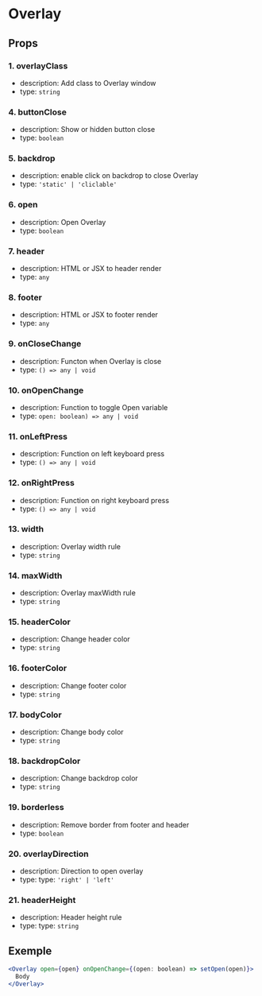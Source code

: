 # Overlay

## Props

### 1. overlayClass

- description: Add class to Overlay window
- type: `string`

### 4. buttonClose

- description: Show or hidden button close
- type: `boolean`

### 5. backdrop

- description: enable click on backdrop to close Overlay
- type: `'static' | 'cliclable'`

### 6. open

- description: Open Overlay
- type: `boolean`

### 7. header

- description: HTML or JSX to header render
- type: `any`

### 8. footer

- description: HTML or JSX to footer render
- type: `any`

### 9. onCloseChange

- description: Functon when Overlay is close
- type: `() => any | void`

### 10. onOpenChange

- description: Function to toggle Open variable
- type: `open: boolean) => any | void`

### 11. onLeftPress

- description: Function on left keyboard press
- type: `() => any | void`

### 12. onRightPress

- description: Function on right keyboard press
- type: `() => any | void`

### 13. width

- description: Overlay width rule
- type: `string`

### 14. maxWidth

- description: Overlay maxWidth rule
- type: `string`

### 15. headerColor

- description: Change header color
- type: `string`

### 16. footerColor

- description: Change footer color
- type: `string`

### 17. bodyColor

- description: Change body color
- type: `string`

### 18. backdropColor

- description: Change backdrop color
- type: `string`

### 19. borderless

- description: Remove border from footer and header
- type: `boolean`

### 20. overlayDirection

- description: Direction to open overlay
- type: type: `'right' | 'left'`

### 21. headerHeight

- description: Header height rule
- type: type: `string`

## Exemple

```jsx
<Overlay open={open} onOpenChange={(open: boolean) => setOpen(open)}>
  Body
</Overlay>
```
